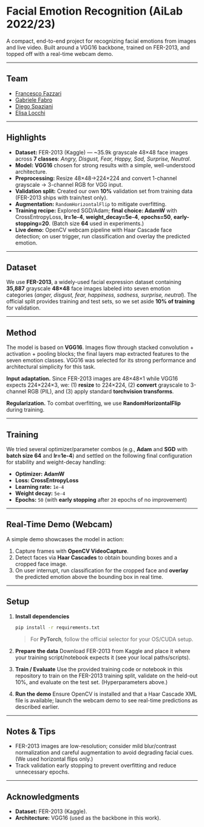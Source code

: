 # Facial Emotion Recognition (AiLab 2022/23)

A compact, end-to-end project for recognizing facial emotions from images and live video. Built around a VGG16 backbone, trained on FER-2013, and topped off with a real-time webcam demo.

---

## Team

* [Francesco Fazzari](https://github.com/CiZ01)
* [Gabriele Fabro](https://github.com/gabrielefabro)
* [Diego Spaziani](https://github.com/Spazio-D)
* [Elisa Locchi](https://github.com/Lokky99)

---

## Highlights

* **Dataset:** FER-2013 (Kaggle) — \~35.9k grayscale 48×48 face images across **7 classes**: *Angry, Disgust, Fear, Happy, Sad, Surprise, Neutral*.
* **Model:** **VGG16** chosen for strong results with a simple, well-understood architecture.
* **Preprocessing:** Resize 48×48→224×224 and convert 1-channel grayscale → 3-channel RGB for VGG input.
* **Validation split:** Created our own **10%** validation set from training data (FER-2013 ships with train/test only).
* **Augmentation:** `RandomHorizontalFlip` to mitigate overfitting.
* **Training recipe:** Explored SGD/Adam; **final choice: AdamW** with CrossEntropyLoss, **lr=1e-4**, **weight\_decay=5e-4**, **epochs=50**, **early-stopping=20**. (Batch size **64** used in experiments.)
* **Live demo:** OpenCV webcam pipeline with Haar Cascade face detection; on user trigger, run classification and overlay the predicted emotion.

---

## Dataset

We use **FER-2013**, a widely-used facial expression dataset containing **35,887** grayscale **48×48** face images labeled into seven emotion categories (*anger, disgust, fear, happiness, sadness, surprise, neutral*). The official split provides training and test sets, so we set aside **10% of training** for validation. 

---

## Method

The model is based on **VGG16**. Images flow through stacked convolution + activation + pooling blocks; the final layers map extracted features to the seven emotion classes. VGG16 was selected for its strong performance and architectural simplicity for this task.

**Input adaptation.** Since FER-2013 images are 48×48×1 while VGG16 expects 224×224×3, we: (1) **resize** to 224×224, (2) **convert** grayscale to 3-channel RGB (PIL), and (3) apply standard **torchvision transforms**.

**Regularization.** To combat overfitting, we use **RandomHorizontalFlip** during training.

---

## Training

We tried several optimizer/parameter combos (e.g., **Adam** and **SGD** with **batch size 64** and **lr=1e-4**) and settled on the following final configuration for stability and weight-decay handling:

* **Optimizer:** **AdamW**
* **Loss:** **CrossEntropyLoss**
* **Learning rate:** `1e-4`
* **Weight decay:** `5e-4`
* **Epochs:** `50` (with **early stopping** after `20` epochs of no improvement)

---

## Real-Time Demo (Webcam)

A simple demo showcases the model in action:

1. Capture frames with **OpenCV VideoCapture**.
2. Detect faces via **Haar Cascades** to obtain bounding boxes and a cropped face image.
3. On user interrupt, run classification for the cropped face and **overlay** the predicted emotion above the bounding box in real time.

---

## Setup

1. **Install dependencies**

   ```bash
   pip install -r requirements.txt
   ```

   > For **PyTorch**, follow the official selector for your OS/CUDA setup.

2. **Prepare the data**
   Download FER-2013 from Kaggle and place it where your training script/notebook expects it (see your local paths/scripts).

3. **Train / Evaluate**
   Use the provided training code or notebook in this repository to train on the FER-2013 training split, validate on the held-out 10%, and evaluate on the test set. (Hyperparameters above.)

4. **Run the demo**
   Ensure OpenCV is installed and that a Haar Cascade XML file is available; launch the webcam demo to see real-time predictions as described earlier.

---

## Notes & Tips

* FER-2013 images are low-resolution; consider mild blur/contrast normalization and careful augmentation to avoid degrading facial cues. (We used horizontal flips only.)
* Track validation early stopping to prevent overfitting and reduce unnecessary epochs.

---

## Acknowledgments

* **Dataset:** FER-2013 (Kaggle).
* **Architecture:** VGG16 (used as the backbone in this work).